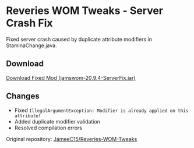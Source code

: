 # Reveries WOM Tweaks - Server Crash Fix

Fixed server crash caused by duplicate attribute modifiers in StaminaChange.java.

## Download

[Download Fixed Mod (jamswom-20.9.4-ServerFix.jar)](https://www.mediafire.com/file/4lm0kky5bphdw4g/jamswom-20.9.4-ServerFix.jar/file)

## Changes
- Fixed `IllegalArgumentException: Modifier is already applied on this attribute!`
- Added duplicate modifier validation
- Resolved compilation errors

Original repository: [JameeC15/Reveries-WOM-Tweaks](https://github.com/JameeC15/Reveries-WOM-Tweaks)

